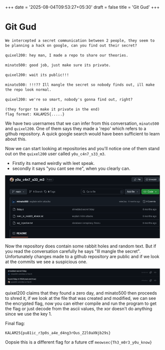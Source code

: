 +++
date = '2025-08-04T09:53:27+05:30'
draft = false
title = 'Git Gud'
+++

# Git Gud

```
We intercepted a secret communication between 2 people, they seem to be planning a hack on google, can you find out their secret?

quixel200: hey man, I made a repo to share our theories. 

minato500: good job, just make sure its private. 

quixel200: wait its public!!! 

minato500: !!!?? Ill mangle the secret so nobody finds out, ill make the repo look normal. 

quixel200: we're so smart, nobody's gonna find out, right?

(they forgor to make it private in the end)
flag format: KALAM25{.....}
```


We have two usernames that we can infer from this conversation, `minato500` and `quixel200`. One of them says they made a 'repo' which refers to a github repository. A quick google search would have been sufficient to learn about this. 

Now we can start looking at repositories and you'll notice one of them stand out on the `quixel200` user called `y0u_c4n7_s33_m3`. 
- Firstly its named weirdly with leet speak. 
- secondly it says "you cant see me", when you clearly can. 

![repository](./github_repo.png)

Now the repository does contain some rabbit holes and random text. But if you read the conversation carefully he says "Ill mangle the secret". Unfortunately changes made to a github repository are public and if we look at the commits we see a suspicious one. 

![found 0 day](commits.png)

quixel200 claims that they found a zero day, and minato500 then proceeds to shred it, if we look at the file that was created and modified, we can see the encrypted flag, now you can either compile and run the program to get the flag or just decode from the ascii values, the xor doesn't do anything since we use the key 1. 

Final flag:

```
KALAM25{pu81ic_r3p0s_a4e_d4ng3rOus_Z2l0aXNjb29s}
```

Oopsie this is a different flag for a future ctf 
`meowsec{Th3_m0r3_y0u_know}`

